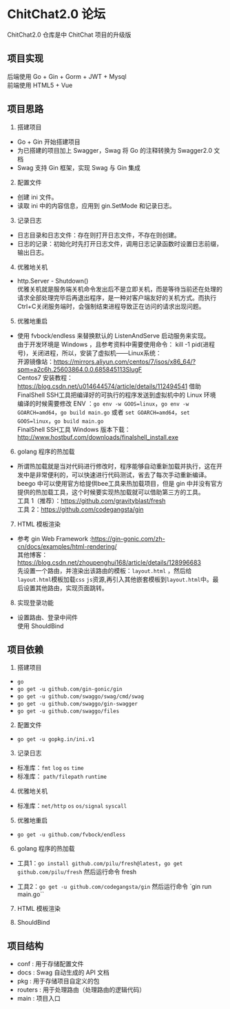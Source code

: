 # ChitChat2.0 论坛
ChitChat2.0 仓库是中 ChitChat 项目的升级版 

## 项目实现
后端使用 Go + Gin + Gorm + JWT + Mysql  
前端使用 HTML5 + Vue
## 项目思路
1. 搭建项目
* Go + Gin 开始搭建项目
* 为已搭建的项目加上 Swagger，Swag 将 Go 的注释转换为 Swagger2.0 文档
* Swag 支持 Gin 框架，实现 Swag 与 Gin 集成

2. 配置文件
* 创建 ini 文件。
* 读取 ini 中的内容信息，应用到 gin.SetMode 和记录日志。

3. 记录日志
* 日志目录和日志文件：存在则打开日志文件，不存在则创建。
* 日志的记录：初始化时先打开日志文件，调用日志记录函数时设置日志前缀，输出日志。

4. 优雅地关机
* http.Server - Shutdown()  
优雅关机就是服务端关机命令发出后不是立即关机，而是等待当前还在处理的请求全部处理完毕后再退出程序，是一种对客户端友好的关机方式。而执行Ctrl+C关闭服务端时，会强制结束进程导致正在访问的请求出现问题。

5. 优雅地重启
* 使用 fvbock/endless 来替换默认的 ListenAndServe 启动服务来实现。  
由于开发环境是 Windows ，且参考资料中需要使用命令： kill -1 pid(进程号)，关闭进程，所以，安装了虚拟机——Linux系统：  
开源镜像站：https://mirrors.aliyun.com/centos/7/isos/x86_64/?spm=a2c6h.25603864.0.0.685845113SlugF  
Centos7 安装教程：https://blog.csdn.net/u014644574/article/details/112494541
借助 FinalShell SSH工具把编译好的可执行的程序发送到虚拟机中的 Linux 环境  
编译的时候需要修改 ENV ：`go env -w GOOS=linux`，`go env -w GOARCH=amd64`，`go build main.go` 或者 `set GOARCH=amd64`，`set GOOS=linux`，`go build main.go`  
FinalShell SSH工具 Windows 版本下载：http://www.hostbuf.com/downloads/finalshell_install.exe

6. golang 程序的热加载
* 所谓热加载就是当对代码进行修改时，程序能够自动重新加载并执行，这在开发中是非常便利的，可以快速进行代码测试，省去了每次手动重新编译。  
beego 中可以使用官方给提供bee工具来热加载项目，但是 gin 中并没有官方提供的热加载工具，这个时候要实现热加载就可以借助第三方的工具。  
工具 1（推荐）：https://github.com/gravityblast/fresh  
工具 2：https://github.com/codegangsta/gin

7. HTML 模板渲染
* 参考 gin Web Framework :https://gin-gonic.com/zh-cn/docs/examples/html-rendering/  
其他博客：https://blog.csdn.net/zhoupenghui168/article/details/128996683  
先设置一个路由，并渲染出该路由的模板：`layout.html` ，然后给`layout.html`模板加载`css` `js`资源,再引入其他嵌套模板到`layout.html`中。最后设置其他路由，实现页面跳转。

8. 实现登录功能
* 设置路由、登录中间件  
使用 ShouldBind 

## 项目依赖
1. 搭建项目
* `go`
* `go get -u github.com/gin-gonic/gin`  
* `go get -u github.com/swaggo/swag/cmd/swag`
* `go get -u github.com/swaggo/gin-swagger`
* `go get -u github.com/swaggo/files`

2. 配置文件
* `go get -u gopkg.in/ini.v1`

3. 记录日志
* 标准库：`fmt` `log` `os` `time`
* 标准库： `path/filepath` `runtime`

4. 优雅地关机
* 标准库：`net/http` `os` `os/signal` `syscall`

5. 优雅地重启
* `go get -u github.com/fvbock/endless`

6. golang 程序的热加载
* 工具1：`go install github.com/pilu/fresh@latest`，`go get github.com/pilu/fresh` 然后运行命令 fresh

* 工具2：`go get -u github.com/codegangsta/gin` 然后运行命令 `gin run main.go`` 

7. HTML 模板渲染

8. ShouldBind

## 项目结构
- conf : 用于存储配置文件
- docs : Swag 自动生成的 API 文档 
- pkg : 用于存储项目自定义的包
- routers : 用于处理路由（处理路由的逻辑代码）
- main : 项目入口